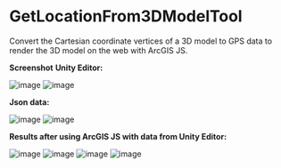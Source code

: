 # GetLocationFrom3DModelTool
Convert the Cartesian coordinate vertices of a 3D model to GPS data to render the 3D model on the web with ArcGIS JS.

**Screenshot**
**Unity Editor:**

![image](https://github.com/XuanVuFsv/GetLocationFrom3DModelTool/assets/58604939/88cd5ed7-1fd7-4c02-ae01-253eafe7c556)
![image](https://github.com/XuanVuFsv/GetLocationFrom3DModelTool/assets/58604939/087705e8-3e4c-41cd-9792-b1061158d9fe)

**Json data:**

![image](https://github.com/XuanVuFsv/GetLocationFrom3DModelTool/assets/58604939/bc85d230-dd91-4278-80f4-4d763097edae)
![image](https://github.com/XuanVuFsv/GetLocationFrom3DModelTool/assets/58604939/f37fa674-a413-4061-b304-6b9259f97fe2)

**Results after using ArcGIS JS with data from Unity Editor:**

![image](https://github.com/XuanVuFsv/GetLocationFrom3DModelTool/assets/58604939/e38f4c14-a923-4872-8bc1-64d2f36ed19a)
![image](https://github.com/XuanVuFsv/GetLocationFrom3DModelTool/assets/58604939/faf80236-599e-467e-96bc-ba27be53c419)
![image](https://github.com/XuanVuFsv/GetLocationFrom3DModelTool/assets/58604939/8dedb9fd-f10b-48ea-a5e7-9b573bc35a83)
![image](https://github.com/XuanVuFsv/GetLocationFrom3DModelTool/assets/58604939/94f246a5-615d-4671-ae87-17eb93fe1462)
